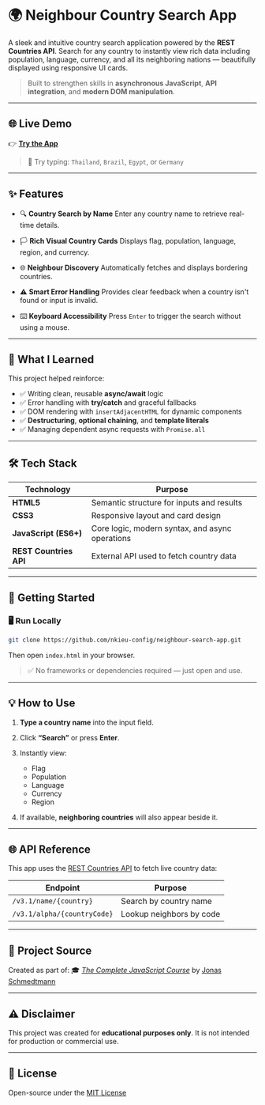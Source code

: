 # 🌍 Neighbour Country Search App

A sleek and intuitive country search application powered by the **REST Countries API**.
Search for any country to instantly view rich data including population, language, currency, and all its neighboring nations — beautifully displayed using responsive UI cards.

> Built to strengthen skills in **asynchronous JavaScript**, **API integration**, and **modern DOM manipulation**.

---

## 🌐 Live Demo

👉 [**Try the App**](https://nkieu-neighbour-search.vercel.app/)

> 📝 Try typing: `Thailand`, `Brazil`, `Egypt`, or `Germany`

---

## ✨ Features

- 🔍 **Country Search by Name**
  Enter any country name to retrieve real-time details.

- 🏳️ **Rich Visual Country Cards**
  Displays flag, population, language, region, and currency.

- 🌐 **Neighbour Discovery**
  Automatically fetches and displays bordering countries.

- ⚠️ **Smart Error Handling**
  Provides clear feedback when a country isn't found or input is invalid.

- ⌨️ **Keyboard Accessibility**
  Press `Enter` to trigger the search without using a mouse.

---

## 🧠 What I Learned

This project helped reinforce:

- ✅ Writing clean, reusable **async/await** logic
- ✅ Error handling with **try/catch** and graceful fallbacks
- ✅ DOM rendering with `insertAdjacentHTML` for dynamic components
- ✅ **Destructuring**, **optional chaining**, and **template literals**
- ✅ Managing dependent async requests with `Promise.all`

---

## 🛠️ Tech Stack

| Technology             | Purpose                                         |
| ---------------------- | ----------------------------------------------- |
| **HTML5**              | Semantic structure for inputs and results       |
| **CSS3**               | Responsive layout and card design               |
| **JavaScript (ES6+)**  | Core logic, modern syntax, and async operations |
| **REST Countries API** | External API used to fetch country data         |

---

## 🚀 Getting Started

### 🖥️ Run Locally

```bash
git clone https://github.com/nkieu-config/neighbour-search-app.git
```

Then open `index.html` in your browser.

> ✅ No frameworks or dependencies required — just open and use.

---

## 💡 How to Use

1. **Type a country name** into the input field.
2. Click **“Search”** or press **Enter**.
3. Instantly view:

   - Flag
   - Population
   - Language
   - Currency
   - Region

4. If available, **neighboring countries** will also appear beside it.

---

## 🌐 API Reference

This app uses the [REST Countries API](https://restcountries.com/) to fetch live country data:

| Endpoint                    | Purpose                  |
| --------------------------- | ------------------------ |
| `/v3.1/name/{country}`      | Search by country name   |
| `/v3.1/alpha/{countryCode}` | Lookup neighbors by code |

---

## 📘 Project Source

Created as part of:
🎓 [_The Complete JavaScript Course_](https://www.udemy.com/course/the-complete-javascript-course/)
by [Jonas Schmedtmann](https://codingheroes.io)

---

## ⚠️ Disclaimer

This project was created for **educational purposes only**.
It is not intended for production or commercial use.

---

## 📌 License

Open-source under the [MIT License](LICENSE)
